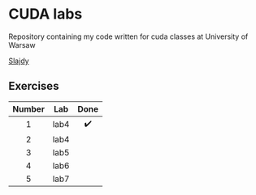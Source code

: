 # CUDA labs

Repository containing my code written for cuda classes at University of Warsaw

[Slajdy](https://www.dropbox.com/sh/7ej88dro3t84ekn/AABDayJo52CMV_82cRg7bCsTa?dl=0)

## Exercises

| Number | Lab  | Done               |
|:------:|:----:|:------------------:|
| 1      | lab4 | :heavy_check_mark: |
| 2      | lab4 |                    |
| 3      | lab5 |                    |
| 4      | lab6 |                    |
| 5      | lab7 |                    |

